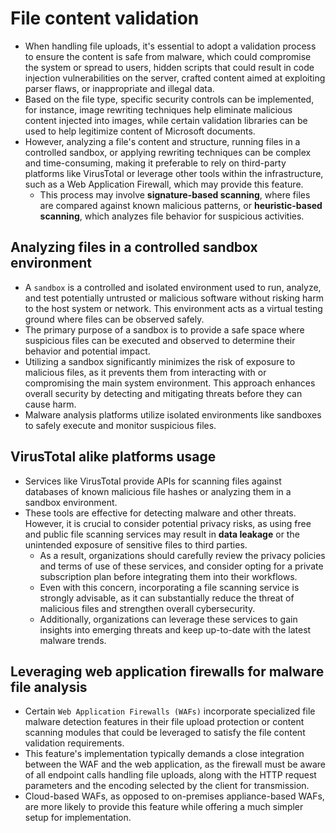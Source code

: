 # File content validation

* When handling file uploads, it's essential to adopt a validation process to ensure the content is safe from malware, which could compromise the system or spread to users, hidden scripts that could result in code injection vulnerabilities on the server, crafted content aimed at exploiting parser flaws, or inappropriate and illegal data.
* Based on the file type, specific security controls can be implemented, for instance, image rewriting techniques help eliminate malicious content injected into images, while certain validation libraries can be used to help legitimize content of Microsoft documents.
* However, analyzing a file's content and structure, running files in a controlled sandbox, or applying rewriting techniques can be complex and time-consuming, making it preferable to rely on third-party platforms like VirusTotal or leverage other tools within the infrastructure, such as a Web Application Firewall, which may provide this feature.
  * This process may involve **signature-based scanning**, where files are compared against known malicious patterns, or **heuristic-based scanning**, which analyzes file behavior for suspicious activities.

## Analyzing files in a controlled sandbox environment

* A `sandbox` is a controlled and isolated environment used to run, analyze, and test potentially untrusted or malicious software without risking harm to the host system or network. This environment acts as a virtual testing ground where files can be observed safely.
* The primary purpose of a sandbox is to provide a safe space where suspicious files can be executed and observed to determine their behavior and potential impact.
* Utilizing a sandbox significantly minimizes the risk of exposure to malicious files, as it prevents them from interacting with or compromising the main system environment. This approach enhances overall security by detecting and mitigating threats before they can cause harm.
* Malware analysis platforms utilize isolated environments like sandboxes to safely execute and monitor suspicious files.

## VirusTotal alike platforms usage

* Services like VirusTotal provide APIs for scanning files against databases of known malicious file hashes or analyzing them in a sandbox environment.
* These tools are effective for detecting malware and other threats. However, it is crucial to consider potential privacy risks, as using free and public file scanning services may result in **data leakage** or the unintended exposure of sensitive files to third parties.
  * As a result, organizations should carefully review the privacy policies and terms of use of these services, and consider opting for a private subscription plan before integrating them into their workflows.
  * Even with this concern, incorporating a file scanning service is strongly advisable, as it can substantially reduce the threat of malicious files and strengthen overall cybersecurity.
  * Additionally, organizations can leverage these services to gain insights into emerging threats and keep up-to-date with the latest malware trends.

## Leveraging web application firewalls for malware file analysis

* Certain `Web Application Firewalls (WAFs)` incorporate specialized file malware detection features in their file upload protection or content scanning modules that could be leveraged to satisfy the file content validation requirements.
* This feature's implementation typically demands a close integration between the WAF and the web application, as the firewall must be aware of all endpoint calls handling file uploads, along with the HTTP request parameters and the encoding selected by the client for transmission.
* Cloud-based WAFs, as opposed to on-premises appliance-based WAFs, are more likely to provide this feature while offering a much simpler setup for implementation.
